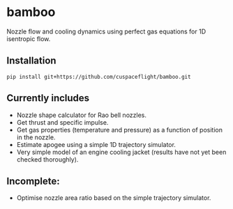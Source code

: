 # bamboo
Nozzle flow and cooling dynamics using perfect gas equations for 1D isentropic flow.

## Installation
`pip install git+https://github.com/cuspaceflight/bamboo.git`

## Currently includes
- Nozzle shape calculator for Rao bell nozzles.
- Get thrust and specific impulse.
- Get gas properties (temperature and pressure) as a function of position in the nozzle.
- Estimate apogee using a simple 1D trajectory simulator.
- Very simple model of an engine cooling jacket (results have not yet been checked thoroughly).

## Incomplete:
- Optimise nozzle area ratio based on the simple trajectory simulator.
